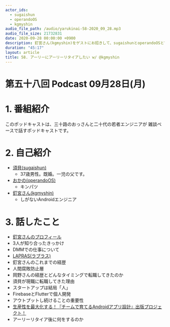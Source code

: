 ```yaml
---
actor_ids:
  - sugaishun
  - operandoOS
  - kgmyshin
audio_file_path: /audio/yarukinai-58-2020_09_28.mp3
audio_file_size: 21732831
date: 2020-09-28 00:00:00 +0900
description: 釘宮さん(kgmyshin)をゲストにお招きして、sugaishunとoperandoOSとで、「エンジニアのキャリア」「アーリーリタイア」について話しました。
duration: "45:17"
layout: article
title: 58. アーリーにアーリーリタイアしたい w/ @kgmyshin
---
```


# 第五十八回 Podcast 09月28日(月)

# 1. 番組紹介
  このポッドキャストは、三十路のおっさんと二十代の若者エンジニアが
  雑談ベースで話すポッドキャストです。

# 2. 自己紹介
- [須貝(sugaishun)](https://twitter.com/sugaishun)
  - 37歳男性。既婚。一児の父です。
- [おかの(operandoOS)](https://twitter.com/operandoOS)
  - キンパツ
- [釘宮さん(kgmyshin)](https://twitter.com/kgmyshin)
  - しがないAndroidエンジニア

# 3. 話したこと
- [釘宮さんのプロフィール](https://www.wantedly.com/users/1796293)
- 3人が知り合ったきっかけ
- DMMでの仕事について
- [LAPRAS(ラプラス)](https://lapras.com/)
- 釘宮さんのこれまでの経歴
- 人間腐敗防止層
- 岡野さんの経歴とどんなタイミングで転職してきたのか
- 須貝が現職に転職してきた理由
- スタートアップは結局「人」
- FirebaseとFlutterで個人開発
- アウトプットし続けることの重要性
- [生産性を最大化する！『チームで育てるAndroidアプリ設計』出版プロジェクト！](https://peaks.cc/architecture_with_team)
- アーリーリタイア後に何をするのか
